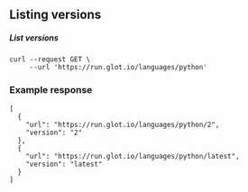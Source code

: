 ## Listing versions

##### List versions
    curl --request GET \
         --url 'https://run.glot.io/languages/python'

### Example response
    [
      {
        "url": "https://run.glot.io/languages/python/2",
        "version": "2"
      },
      {
        "url": "https://run.glot.io/languages/python/latest",
        "version": "latest"
      }
    ]
